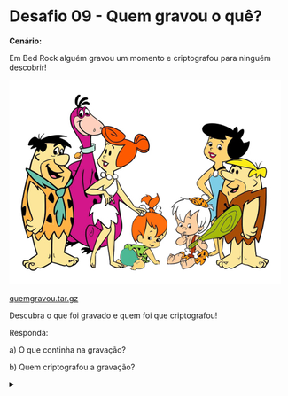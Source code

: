 # Desafio 09 - Quem gravou o quê?

**Cenário:**

Em Bed Rock alguém gravou um momento e criptografou para ninguém descobrir!

![](quemgravou.jpg)

[quemgravou.tar.gz](quemgravou.tar.gz)

Descubra o que foi gravado e quem foi que criptografou!

Responda:

a) O que continha na gravação?

b) Quem criptografou a gravação? 

<details><summary></summary>

Respostas:

a) Villlmmaaa!

b) Pedrita
</details>
